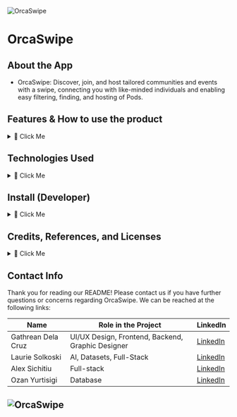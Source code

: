![OrcaSwipe](https://github.com/gathrean/OrcaSwipe/assets/77172769/40370498-041c-4c1b-bd09-355a2345c431)

# OrcaSwipe

## About the App 

- OrcaSwipe: Discover, join, and host tailored communities and events with a swipe, connecting you with like-minded individuals and enabling easy filtering, finding, and hosting of Pods.

## Features & How to use the product

<details>

  <summary>📖 Click Me</summary>
  
In summary, this app allows users to create events called pods and to browse and join pod that match their preferences. To generate their preference tags, they can provide a prompt to chatGPT and receive tags they might enjoy. 

In this section, we'll guide you on what each core page does.

### `/` (Splash Page)

- Double tap on the Orca icon at the top-most part of the page for a surprise!

### `/login` and `/signup`

- Sign up with your credentials and proceed to log in.

### `/home` (Filtering Pods)

- In the promt box, describe the types of acitivities you like or activities you'd like to try.
- There are also some suggested tags that align with OrcaSwipe's vision of community involvement
- For example, "I like going to the beach", then click "Find Pod Tags"
- The bot will generate some suggested tags based on your prompt. 
- Click on "Add these interests!". This will be added to your user profile tags.

### `/findPods` (Discover Pods)

- This is the main page where users can browse cards of pods that appear in a stack.
- If your page is empty, it means no users have created pods that align or match with your interests, or you're too far away from any created pods.
- You have the option to adjust your tags, adjust your location proximity, or create your own pod.
- The pod cards that are being rendered show the pod's title, location, distance from your current location, the date and time, a brief description, and the tags that relate to it.

### `createPods` (Host Pods)

- This page shows all the pods you have created, and a path to creating a another pod.
- You can create a pod by clicking on "Host a new pod"
- All the fields when creating a pod are required, as indicated by the red asterisk at the top of the fields.
- You would need to input the following: Pod Name, upload a pod image from your local device, pod description, pod date, pod time, pod tags, and pod location.
- In alignment with OrcaSwipe's vision of promoting pod types that are beneficial to the community, there are suggested tags for the user to choose from.
- If you don't wish to choose those tags, you can deselect them. 
- If you need more info on what pods are or what the suggest tags are, you can click on the "question mark" icon beside those fields.
- After you're satisfied with your pod details, click on "Create Pod". 
- If you want to view the pod you just created, click back on the "Host" icon in the sidebar tab.

### `/profile` (Your Profile)

- In either the bottom-left of the sidebar or top right of the header is your profile photo, along with your username. If you click on that it will take you to your profile page.
- In your profile page your can either Edit details or view your current profile details.
- The fields are not required.

</details>

## Technologies Used


<details>

  <summary>📖 Click Me</summary>

### Front End

> [![Front End](https://skillicons.dev/icons?i=js,html,css,bootstrap&theme=light)](https://skillicons.dev) and EJS

### Backend and Database

> [![Back End](https://skillicons.dev/icons?i=js,nodejs,express,mongo,firebase&theme=light)](https://skillicons.dev), Realtime Database (Chat), Leaflet.js, and [!Tinder Swipe Cards API](https://codepen.io/RobVermeer/pen/japZpY)

### AI

> ChatGPT-3.5 and GPT-4
  
</details>

## Install (Developer)

<details>
  <summary>📖 Click Me</summary>
  
Before you run anything, make sure you have installed the following:

```terminal
    npm install bcrypt
    npm install firebase-admin
    npm install openai -- save
    npm i luxon
    npm install dotenv
```

In your local .env, make sure you have the following fields filled in with your own keys:
Note: OrcaSwipe is set to port 3000
```json
    PORT

    MONGODB_USER
    MONGODB_PASSWORD
    MONGODB_CLUSTER
    MONGODB_DATABASE
    MONGODB_SESSION_SECRET
    NODE_SESSION_SECRET
    HASHED_PASSWORD

    EMAIL
    EMAIL_APP_PASSWORD

    HOST_URL

    IMAGE_FIREBASE_JSON

    OPENAI_API_KEY
    OPENAI_ORG
    
    // for firebase configuration
    TYPE
    PROJECT_ID
    PRIVATE_KEY_ID
    PRIVATE_KEY
    CLIENT_EMAIL
    CLIENT_ID
    AUTH_URI
    TOKEN_URI
    AUTH_PROVIDER_X509_CERT_URL
    CLIENT_X509_CERT_URL
    UNIVERSE_DOMAIN
```

For Firebase storage, do the following: 
Go to Project Overview -> Project Settings -> Service Accounts -> Firebase Admin SDK -> choose Node.js
-> Generate new private key
This will generate a .json file with the keys that you need to add to in the firebase fields in your .env
This does NOT go into you public repo.

</details>

## Credits, References, and Licenses

<details>
  <summary>📖 Click Me</summary>

- Swiping Cards Stack effect: [Tinder-like swipable cards Rob Vermeer](https://codepen.io/RobVermeer/pen/japZpY).
- CSS Framework: [Bootstrap 5.3](https://getbootstrap.com/).
- Map API: [Leaflet](https://leafletjs.com/).
- Open AI and Chat gpt integration for OrcaAI: https://danielkhv.com/blog/createyourownchatbot 
  
</details>

## Contact Info

Thank you for reading our README! Please contact us if you have further questions or concerns regarding OrcaSwipe. We can be reached at the following links:

| Name               | Role in the Project                                     | LinkedIn                                            |
|--------------------|---------------------------------------------------------|-----------------------------------------------------|
| Gathrean Dela Cruz | UI/UX Design, Frontend, Backend, Graphic Designer       | [LinkedIn](https://www.linkedin.com/in/gathrean/)   |
| Laurie Solkoski    | AI, Datasets, Full-Stack                                | [LinkedIn](https://www.linkedin.com/in/laurie-solkoski/) |
| Alex Sichitiu      | Full-stack                                              | [LinkedIn](https://www.linkedin.com/in/alex-s-60056491/) |
| Ozan Yurtisigi     | Database                                                | [LinkedIn](https://www.linkedin.com/in/ozan-yurtisigi/) |

## ![OrcaSwipe](https://github.com/gathrean/2800-202310-BBY38/assets/77172769/342627a2-d3ce-48b9-af8b-f39e5a742f9b)

